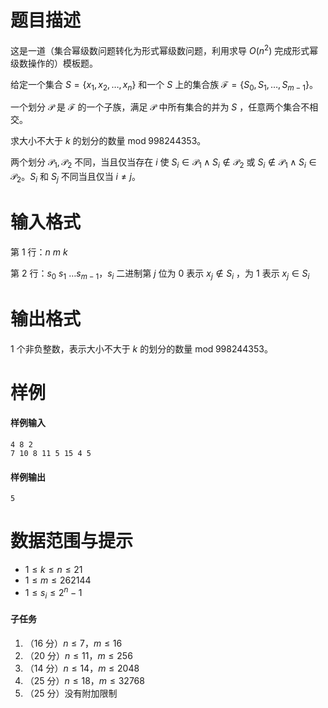 
# 题目描述

这是一道（集合幂级数问题转化为形式幂级数问题，利用求导 $O(n^2)$ 完成形式幂级数操作的）模板题。

给定一个集合 $S = \{{x_1}, {x_2}, \dots, {x_n}\}$ 和一个 $S$ 上的集合族 $\mathcal F = \{{S_0}, {S_1}, \dots, {S_{m-1}}\}$。

一个划分 $\mathcal P$ 是 $\mathcal F$ 的一个子族，满足 $\mathcal P$ 中所有集合的并为 $S$ ，任意两个集合不相交。

求大小不大于 $k$ 的划分的数量 $\text{mod}\;998244353 %% \bmod 会在前面产生一个空白。。$。

两个划分 ${\mathcal P_1}, {\mathcal P_2}$ 不同，当且仅当存在 $i$ 使 $S_i \in {\mathcal P_1} \land S_i \notin {\mathcal P_2}$ 或 $S_i \notin {\mathcal P_1} \land S_i \in {\mathcal P_2}$。$S_i$ 和 $S_j$ 不同当且仅当 $i \neq j$。

# 输入格式

第 $1$ 行：$n\ m\ k$

第 $2$ 行：$s_0\ s_1\ \ldots s_{m-1}$，$s_i$ 二进制第 $j$ 位为 $0$ 表示 ${x_j} \notin {S_i}$ ，为 $1$ 表示 ${x_j} \in {S_i}$

# 输出格式

$1$ 个非负整数，表示大小不大于 $k$ 的划分的数量 $\text{mod}\;998244353 %% \bmod 会在前面产生一个空白。。$。

# 样例

#### 样例输入
```plain
4 8 2
7 10 8 11 5 15 4 5
```

#### 样例输出
```plain
5
```

# 数据范围与提示

* $1 \leq k \leq n \leq 21$
* $1 \leq m \leq 262144$
* $1 \leq s_i \leq 2^n-1 %% 想了想果然还是别非负整数了吧……$

#### 子任务

1. （16 分）$n \leq 7$，$m \leq 16$
2. （20 分）$n \leq 11$，$m \leq 256$
2. （14 分）$n \leq 14$，$m \leq 2048$
3. （25 分）$n \leq 18$，$m \leq 32768$
4. （25 分）没有附加限制

